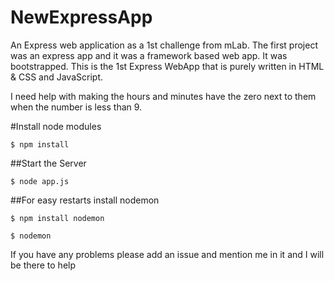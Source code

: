 # NewExpressApp

An Express web application as a 1st challenge from mLab. The first project was an express app and
it was a framework based web app. It was bootstrapped. This is the 1st Express WebApp that is
purely written in HTML & CSS and JavaScript.

I need help with making the hours and minutes have the zero next to them when the number is less than 9.


#Install node modules

`$ npm install`

##Start the Server

`$ node app.js`

##For easy restarts install nodemon

 `$ npm install nodemon`

`$ nodemon`

If you have any problems please add an issue and mention me in it and I will be there to help
